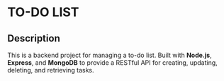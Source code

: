 # TO-DO LIST
## Description
This is a backend project for managing a to-do list. Built with **Node.js**, **Express**, and **MongoDB** to provide a RESTful API for creating, updating, deleting, and retrieving tasks.